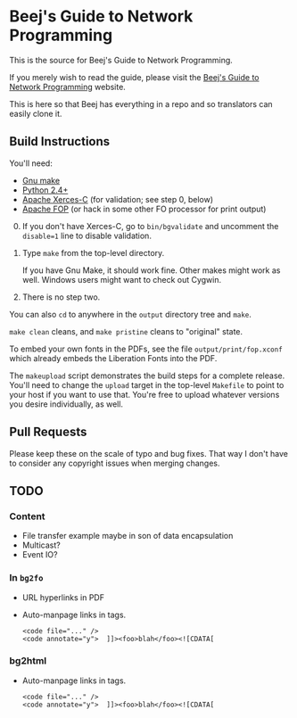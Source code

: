 # Beej's Guide to Network Programming

This is the source for Beej's Guide to Network Programming.

If you merely wish to read the guide, please visit the [Beej's Guide to
Network Programming](https://beej.us/guide/bgnet/) website.

This is here so that Beej has everything in a repo and so translators
can easily clone it.

## Build Instructions

You'll need:

* [Gnu make](https://www.gnu.org/software/make/)
* [Python 2.4+](https://www.python.org/)
* [Apache Xerces-C](https://xerces.apache.org/xerces-c/) (for
  validation; see step 0, below)
* [Apache FOP](https://xmlgraphics.apache.org/fop/) (or hack in some
  other FO processor for print output)

0. If you don't have Xerces-C, go to `bin/bgvalidate` and uncomment the
   `disable=1` line to disable validation.

1. Type `make` from the top-level directory.

   If you have Gnu Make, it should work fine.  Other makes might work as
   well.  Windows users might want to check out Cygwin.

2. There is no step two.

You can also `cd` to anywhere in the `output` directory tree and `make`.

`make clean` cleans, and `make pristine` cleans to "original" state.

To embed your own fonts in the PDFs, see the file
`output/print/fop.xconf` which already embeds the Liberation Fonts into
the PDF.

The `makeupload` script demonstrates the build steps for a complete
release.  You'll need to change the `upload` target in the top-level
`Makefile` to point to your host if you want to use that.  You're free
to upload whatever versions you desire individually, as well.

## Pull Requests

Please keep these on the scale of typo and bug fixes. That way I don't
have to consider any copyright issues when merging changes.

## TODO

### Content

* File transfer example maybe in son of data encapsulation
* Multicast?
* Event IO?

### In `bg2fo`

* URL hyperlinks in PDF
* Auto-manpage links in <func> tags.

      <code file="..." />
      <code annotate="y">  ]]><foo>blah</foo><![CDATA[

### bg2html
* Auto-manpage links in <func> tags.

      <code file="..." />
      <code annotate="y">  ]]><foo>blah</foo><![CDATA[

